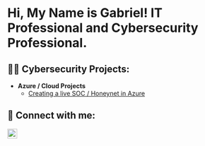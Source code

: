<h1>Hi, My Name is Gabriel! IT Professional and Cybersecurity Professional.</h1>

<h2>👨‍💻 Cybersecurity Projects:</h2>

- <b>Azure / Cloud Projects</b>
  - [Creating a live SOC / Honeynet in Azure](https://github.com/GGonzalez1993/AzureLab-SOC)

<h2> 🤳 Connect with me:</h2>

[<img align="left" alt="GabrielGonzalez | LinkedIn" width="22px" src="https://cdn.jsdelivr.net/npm/simple-icons@v3/icons/linkedin.svg" />][linkedin]

[linkedin]: https://www.linkedin.com/in/gabriel-giovanni-gonzalez/

<!--
**GGonzalez1993/GGonzalez1993** is a ✨ _special_ ✨ repository because its `README.md` (this file) appears on your GitHub profile.

Here are some ideas to get you started:

- 🔭 I’m currently working on ...
- 🌱 I’m currently learning ...
- 👯 I’m looking to collaborate on ...
- 🤔 I’m looking for help with ...
- 💬 Ask me about ...
- 📫 How to reach me: ...
- 😄 Pronouns: ...
- ⚡ Fun fact: ...
-->
